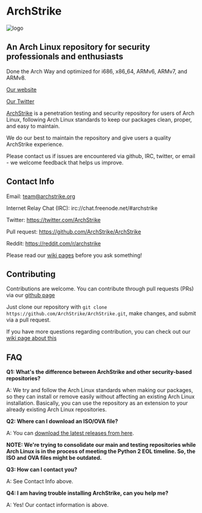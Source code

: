 # ArchStrike

![logo](https://archstrike.org/img/archstrike.svg)

## An Arch Linux repository for security professionals and enthusiasts

Done the Arch Way and optimized for i686, x86_64, ARMv6, ARMv7, and ARMv8.

[Our website](https://archstrike.org)

[Our Twitter](https://twitter.com/ArchStrike)

[ArchStrike](https://archstrike.org) is a penetration testing and security repository for users of Arch Linux, following Arch Linux standards to keep our packages clean, proper, and easy to maintain.

We do our best to maintain the repository and give users a quality ArchStrike experience.

Please contact us if issues are encountered via github, IRC, twitter, or email - we welcome feedback that helps us improve.

## Contact Info

Email: <team@archstrike.org>

Internet Relay Chat (IRC): irc://chat.freenode.net/#archstrike

Twitter: <https://twitter.com/ArchStrike>

Pull request: <https://github.com/ArchStrike/ArchStrike>

Reddit: <https://reddit.com/r/archstrike>

Please read our [wiki pages](https://archstrike.org/wiki) before you ask something!

## Contributing

Contributions are welcome. You can contribute through pull requests (PRs) via our [github page](https://github.com/ArchStrike/ArchStrike)

Just clone our repository with `git clone https://github.com/ArchStrike/ArchStrike.git`, make changes, and submit via a pull request.

If you have more questions regarding contribution, you can check out our [wiki page about this](https://archstrike.org/wiki/contributing)

## FAQ

**Q1: What's the difference between ArchStrike and other security-based repositories?**

A: We try and follow the Arch Linux standards when making our packages, so they can install or remove easily without affecting an existing Arch Linux installation. Basically, you can use the repository as an extension to your already existing Arch Linux repositories.

**Q2: Where can I download an ISO/OVA file?**

A: You can [download the latest releases from here](https://archstrike.org/downloads).

**NOTE: We're trying to consolidate our main and testing repositories while Arch Linux is in the process of meeting the Python 2 EOL timeline. So, the ISO and OVA files might be outdated.**

**Q3: How can I contact you?**

A: See Contact Info above.

**Q4: I am having trouble installing ArchStrike, can you help me?**

A: Yes! Our contact information is above.
